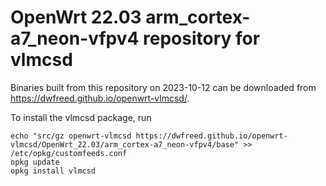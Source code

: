 OpenWrt 22.03 arm_cortex-a7_neon-vfpv4 repository for vlmcsd
========

Binaries built from this repository on 2023-10-12 can be downloaded from <https://dwfreed.github.io/openwrt-vlmcsd/>.

To install the vlmcsd package, run

```
echo "src/gz openwrt-vlmcsd https://dwfreed.github.io/openwrt-vlmcsd/OpenWrt_22.03/arm_cortex-a7_neon-vfpv4/base" >> /etc/opkg/customfeeds.conf
opkg update
opkg install vlmcsd
```
